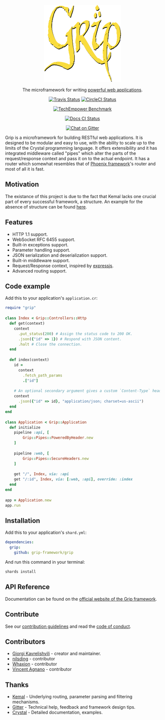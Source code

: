 <p align="center" width="100%">
    <img src="https://github.com/grip-framework/medias/blob/master/framework.svg" height="250" width="250" href="https://github.com/grip-framework/grip">
</p>

<p align="center">
    The microframework for writing <ins>powerful web applications</ins>.  
</p>

<p align="center">
  <a href="https://travis-ci.org/grip-framework/grip"><img alt="Travis Status" src="https://img.shields.io/travis/grip-framework/grip?label=travis&style=flat-square"></a>
  <a href="https://circleci.com/gh/babel/babel"><img alt="CircleCI Status" src="https://img.shields.io/github/workflow/status/grip-framework/grip/Crystal%20CI?label=actions&style=flat-square"></a>
</p>

<p align="center">
    <a href="https://www.techempower.com/benchmarks/#section=data-r19&hw=ph&test=plaintext&l=zdk8an-1r"><img alt="TechEmpower Benchmark" src="https://img.shields.io/badge/benchmark-1%2C663%2C946-brightgreen?style=flat-square"></a>
</p>

<p align="center">
  <a href="https://grip-framework.github.io/docs/"><img alt="Docs CI Status" src="https://img.shields.io/github/workflow/status/grip-framework/docs/ci?label=docs&style=flat-square"></a>    
</p>

<p align="center">
    <a href="https://gitter.im/grip-framework/grip?utm_source=badge&utm_medium=badge&utm_campaign=pr-badge"><img alt="Chat on Gitter" src="https://img.shields.io/gitter/room/grip-framework/grip?style=flat-square"></a>
</p>


Grip is a microframework for building RESTful web applications. It is designed to be modular and easy to use, with the ability to scale up to the limits of the Crystal programming language. It offers extensibility and it has integrated middleware called "pipes" which alter the parts of the request/response context and pass it on to the actual endpoint. It has a router which somewhat resembles that of [Phoenix framework](https://github.com/phoenixframework/phoenix)'s router and most of all it is fast.

## Motivation
The existance of this project is due to the fact that Kemal lacks one crucial part of every successful framework, a structure. An example for the absence of structure can be found [here](https://github.com/iv-org/invidious/blob/master/src/invidious.cr).

## Features
- HTTP 1.1 support.
- WebSocket RFC 6455 support.
- Built-in exceptions support.
- Parameter handling support.
- JSON serialization and deserialization support.
- Built-in middleware support.
- Request/Response context, inspired by [expressjs](https://github.com/expressjs/express).
- Advanced routing support.

## Code example
Add this to your application's `application.cr`:
```ruby
require "grip"

class Index < Grip::Controllers::Http
  def get(context)
    context
      .put_status(200) # Assign the status code to 200 OK.
      .json({"id" => 1}) # Respond with JSON content.
      .halt # Close the connection.
  end
  
  def index(context)
    id =
      context
        .fetch_path_params
        .["id"]
    
    # An optional secondary argument gives a custom `Content-Type` header to the response.
    context
      .json({"id" => id}, "application/json; charset=us-ascii")
  end
end

class Application < Grip::Application
  def initialize
    pipeline :api, [
        Grip::Pipes::PoweredByHeader.new
    ]
    
    pipeline :web, [
        Grip::Pipes::SecureHeaders.new
    ]
    
    get "/", Index, via: :api
    get "/:id", Index, via: [:web, :api], override: :index
  end
end

app = Application.new
app.run
```

## Installation
Add this to your application's `shard.yml`:
```yaml
dependencies:
  grip:
    github: grip-framework/grip
```
And run this command in your terminal:
```bash
shards install
```

## API Reference

Documentation can be found on the [official website of the Grip framework](https://grip-framework.github.io/docs/).

## Contribute
See our [contribution guidelines](https://github.com/grip-framework/grip/blob/master/CONTRIBUTING.md) and read the [code of conduct](https://github.com/grip-framework/grip/blob/master/CODE_OF_CONDUCT.md).

## Contributors
- [Giorgi Kavrelishvili](https://github.com/grkek) - creator and maintainer.
- [nilsding](https://github.com/nilsding) - contributor
- [Whaxion](https://github.com/Whaxion) - contributor
- [Vincent Agnano](https://github.com/vinyll) - contributor

## Thanks
- [Kemal](https://github.com/kemalcr/kemal) - Underlying routing, parameter parsing and filtering mechanisms.
- [Gitter](https://gitter.im/crystal-lang/crystal) - Technical help, feedback and framework design tips.
- [Crystal](https://crystal-lang.org/api/0.35.1/) - Detailed documentation, examples.
